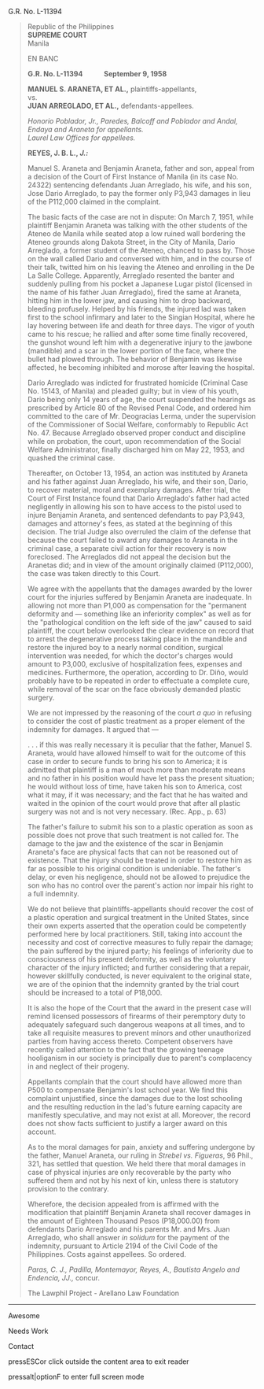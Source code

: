 G.R. No. L-11394

  

> Republic of the Philippines  
> **SUPREME COURT**  
> Manila
> 
> EN BANC
> 
> **G.R. No. L-11394             September 9, 1958**
> 
> **MANUEL S. ARANETA, ET AL.,** plaintiffs-appellants,  
> vs.  
> **JUAN ARREGLADO, ET AL.,** defendants-appellees.
> 
> _Honorio Poblador, Jr., Paredes, Balcoff and Poblador and Andal, Endaya and Araneta for appellants.  
> Laurel Law Offices for appellees._
> 
> **REYES, J. B. L., _J.:_**
> 
> Manuel S. Araneta and Benjamin Araneta, father and son, appeal from a decision of the Court of First Instance of Manila (in its case No. 24322) sentencing defendants Juan Arreglado, his wife, and his son, Jose Dario Arreglado, to pay the former only P3,943 damages in lieu of the P112,000 claimed in the complaint.
> 
> The basic facts of the case are not in dispute: On March 7, 1951, while plaintiff Benjamin Araneta was talking with the other students of the Ateneo de Manila while seated atop a low ruined wall bordering the Ateneo grounds along Dakota Street, in the City of Manila, Dario Arreglado, a former student of the Ateneo, chanced to pass by. Those on the wall called Dario and conversed with him, and in the course of their talk, twitted him on his leaving the Ateneo and enrolling in the De La Salle College. Apparently, Arreglado resented the banter and suddenly pulling from his pocket a Japanese Lugar pistol (licensed in the name of his father Juan Arreglado), fired the same at Araneta, hitting him in the lower jaw, and causing him to drop backward, bleeding profusely. Helped by his friends, the injured lad was taken first to the school infirmary and later to the Singian Hospital, where he lay hovering between life and death for three days. The vigor of youth came to his rescue; he rallied and after some time finally recovered, the gunshot wound left him with a degenerative injury to the jawbone (mandible) and a scar in the lower portion of the face, where the bullet had plowed through. The behavior of Benjamin was likewise affected, he becoming inhibited and morose after leaving the hospital.
> 
> Dario Arreglado was indicted for frustrated homicide (Criminal Case No. 15143, of Manila) and pleaded guilty; but in view of his youth, Dario being only 14 years of age, the court suspended the hearings as prescribed by Article 80 of the Revised Penal Code, and ordered him committed to the care of Mr. Deogracias Lerma, under the supervision of the Commissioner of Social Welfare, conformably to Republic Act No. 47. Because Arreglado observed proper conduct and discipline while on probation, the court, upon recommendation of the Social Welfare Administrator, finally discharged him on May 22, 1953, and quashed the criminal case.
> 
> Thereafter, on October 13, 1954, an action was instituted by Araneta and his father against Juan Arreglado, his wife, and their son, Dario, to recover material, moral and exemplary damages. After trial, the Court of First Instance found that Dario Arreglado's father had acted negligently in allowing his son to have access to the pistol used to injure Benjamin Araneta, and sentenced defendants to pay P3,943, damages and attorney's fees, as stated at the beginning of this decision. The trial Judge also overruled the claim of the defense that because the court failed to award any damages to Araneta in the criminal case, a separate civil action for their recovery is now foreclosed. The Arreglados did not appeal the decision but the Aranetas did; and in view of the amount originally claimed (P112,000), the case was taken directly to this Court.
> 
> We agree with the appellants that the damages awarded by the lower court for the injuries suffered by Benjamin Araneta are inadequate. In allowing not more than P1,000 as compensation for the "permanent deformity and — something like an inferiority complex" as well as for the "pathological condition on the left side of the jaw" caused to said plaintiff, the court below overlooked the clear evidence on record that to arrest the degenerative process taking place in the mandible and restore the injured boy to a nearly normal condition, surgical intervention was needed, for which the doctor's charges would amount to P3,000, exclusive of hospitalization fees, expenses and medicines. Furthermore, the operation, according to Dr. Diño, would probably have to be repeated in order to effectuate a complete cure, while removal of the scar on the face obviously demanded plastic surgery.
> 
> We are not impressed by the reasoning of the court _a quo_ in refusing to consider the cost of plastic treatment as a proper element of the indemnity for damages. It argued that —
> 
> . . . if this was really necessary it is peculiar that the father, Manuel S. Araneta, would have allowed himself to wait for the outcome of this case in order to secure funds to bring his son to America; it is admitted that plaintiff is a man of much more than moderate means and no father in his position would have let pass the present situation; he would without loss of time, have taken his son to America, cost what it may, if it was necessary; and the fact that he has waited and waited in the opinion of the court would prove that after all plastic surgery was not and is not very necessary. (Rec. App., p. 63)
> 
> The father's failure to submit his son to a plastic operation as soon as possible does not prove that such treatment is not called for. The damage to the jaw and the existence of the scar in Benjamin Araneta's face are physical facts that can not be reasoned out of existence. That the injury should be treated in order to restore him as far as possible to his original condition is undeniable. The father's delay, or even his negligence, should not be allowed to prejudice the son who has no control over the parent's action nor impair his right to a full indemnity.
> 
> We do not believe that plaintiffs-appellants should recover the cost of a plastic operation and surgical treatment in the United States, since their own experts asserted that the operation could be competently performed here by local practitioners. Still, taking into account the necessity and cost of corrective measures to fully repair the damage; the pain suffered by the injured party; his feelings of inferiority due to consciousness of his present deformity, as well as the voluntary character of the injury inflicted; and further considering that a repair, however skillfully conducted, is never equivalent to the original state, we are of the opinion that the indemnity granted by the trial court should be increased to a total of P18,000.
> 
> It is also the hope of the Court that the award in the present case will remind licensed possessors of firearms of their peremptory duty to adequately safeguard such dangerous weapons at all times, and to take all requisite measures to prevent minors and other unauthorized parties from having access thereto. Competent observers have recently called attention to the fact that the growing teenage hooliganism in our society is principally due to parent's complacency in and neglect of their progeny.
> 
> Appellants complain that the court should have allowed more than P500 to compensate Benjamin's lost school year. We find this complaint unjustified, since the damages due to the lost schooling and the resulting reduction in the lad's future earning capacity are manifestly speculative, and may not exist at all. Moreover, the record does not show facts sufficient to justify a larger award on this account.
> 
> As to the moral damages for pain, anxiety and suffering undergone by the father, Manuel Araneta, our ruling in _Strebel vs. Figueras_, 96 Phil., 321, has settled that question. We held there that moral damages in case of physical injuries are only recoverable by the party who suffered them and not by his next of kin, unless there is statutory provision to the contrary.
> 
> Wherefore, the decision appealed from is affirmed with the modification that plaintiff Benjamin Araneta shall recover damages in the amount of Eighteen Thousand Pesos (P18,000.00) from defendants Dario Arreglado and his parents Mr. and Mrs. Juan Arreglado, who shall answer _in solidum_ for the payment of the indemnity, pursuant to Article 2194 of the Civil Code of the Philippines. Costs against appellees. So ordered.
> 
> _Paras, C. J., Padilla, Montemayor, Reyes, A., Bautista Angelo and Endencia, JJ.,_ concur.
> 
>   
> The Lawphil Project - Arellano Law Foundation[](https://lawphil.net/judjuris/juri1958/sep1958/gr_l-11394_1958.html#top)

---

Awesome

Needs Work

Contact

pressESCor click outside the content area to exit reader

pressalt|optionF to enter full screen mode